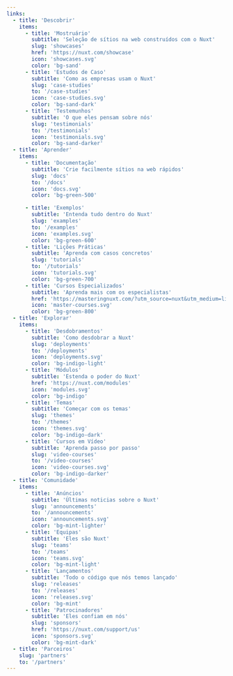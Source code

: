 ```yaml
---
links:
  - title: 'Descobrir'
    items:
      - title: 'Mostruário'
        subtitle: 'Seleção de sítios na web construídos com o Nuxt'
        slug: 'showcases'
        href: 'https://nuxt.com/showcase'
        icon: 'showcases.svg'
        color: 'bg-sand'
      - title: 'Estudos de Caso'
        subtitle: 'Como as empresas usam o Nuxt'
        slug: 'case-studies'
        to: '/case-studies'
        icon: 'case-studies.svg'
        color: 'bg-sand-dark'
      - title: 'Testemunhos'
        subtitle: 'O que eles pensam sobre nós'
        slug: 'testimonials'
        to: '/testimonials'
        icon: 'testimonials.svg'
        color: 'bg-sand-darker'
  - title: 'Aprender'
    items:
      - title: 'Documentação'
        subtitle: 'Crie facilmente sítios na web rápidos'
        slug: 'docs'
        to: '/docs'
        icon: 'docs.svg'
        color: 'bg-green-500'

      - title: 'Exemplos'
        subtitle: 'Entenda tudo dentro do Nuxt'
        slug: 'examples'
        to: '/examples'
        icon: 'examples.svg'
        color: 'bg-green-600'
      - title: 'Lições Práticas'
        subtitle: 'Aprenda com casos concretos'
        slug: 'tutorials'
        to: '/tutorials'
        icon: 'tutorials.svg'
        color: 'bg-green-700'
      - title: 'Cursos Especializados'
        subtitle: 'Aprenda mais com os especialistas'
        href: 'https://masteringnuxt.com/?utm_source=nuxt&utm_medium=link&utm_campaign=nsite'
        icon: 'master-courses.svg'
        color: 'bg-green-800'
  - title: 'Explorar'
    items:
      - title: 'Desdobramentos'
        subtitle: 'Como desdobrar a Nuxt'
        slug: 'deployments'
        to: '/deployments'
        icon: 'deployments.svg'
        color: 'bg-indigo-light'
      - title: 'Módulos'
        subtitle: 'Estenda o poder do Nuxt'
        href: 'https://nuxt.com/modules'
        icon: 'modules.svg'
        color: 'bg-indigo'
      - title: 'Temas'
        subtitle: 'Começar com os temas'
        slug: 'themes'
        to: '/themes'
        icon: 'themes.svg'
        color: 'bg-indigo-dark'
      - title: 'Cursos em Vídeo'
        subtitle: 'Aprenda passo por passo'
        slug: 'video-courses'
        to: '/video-courses'
        icon: 'video-courses.svg'
        color: 'bg-indigo-darker'
  - title: 'Comunidade'
    items:
      - title: 'Anúncios'
        subtitle: 'Últimas noticias sobre o Nuxt'
        slug: 'announcements'
        to: '/announcements'
        icon: 'announcements.svg'
        color: 'bg-mint-lighter'
      - title: 'Equipas'
        subtitle: 'Eles são Nuxt'
        slug: 'teams'
        to: '/teams'
        icon: 'teams.svg'
        color: 'bg-mint-light'
      - title: 'Lançamentos'
        subtitle: 'Todo o código que nós temos lançado'
        slug: 'releases'
        to: '/releases'
        icon: 'releases.svg'
        color: 'bg-mint'
      - title: 'Patrocinadores'
        subtitle: 'Eles confiam em nós'
        slug: 'sponsors'
        href: 'https://nuxt.com/support/us'
        icon: 'sponsors.svg'
        color: 'bg-mint-dark'
  - title: 'Parceiros'
    slug: 'partners'
    to: '/partners'
---
```

